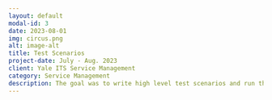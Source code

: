 ```yaml
---
layout: default
modal-id: 3
date: 2023-08-01
img: circus.png
alt: image-alt
title: Test Scenarios
project-date: July - Aug. 2023
client: Yale ITS Service Management
category: Service Management
description: The goal was to write high level test scenarios and run through them. These were done for the incident recategorization project updates. 
---
```

